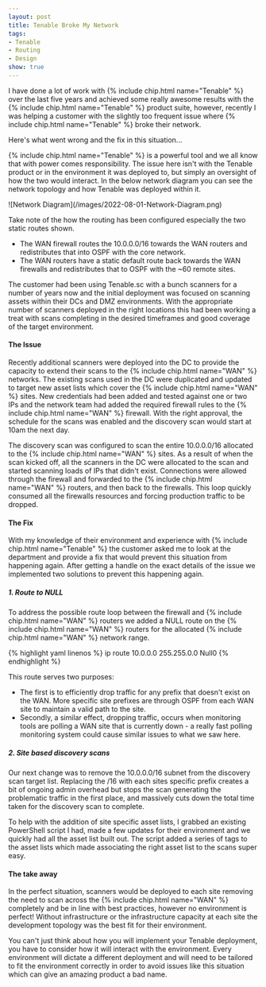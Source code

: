 ```yaml
---
layout: post
title: Tenable Broke My Network
tags:
- Tenable
- Routing
- Design
show: true
---
```

<p>
I have done a lot of work with {% include chip.html name="Tenable" %} over the last five years and achieved some really awesome results with the {% include chip.html name="Tenable" %} product suite, however, recently I was helping a customer with the slightly too frequent issue where {% include chip.html name="Tenable" %} broke their network.
</p>
Here's what went wrong and the fix in this situation...

<!--more-->
<p>
{% include chip.html name="Tenable" %} is a powerful tool and we all know that with power comes responsibility. The issue here isn't with the Tenable product or in the environment it was deployed to, but simply an oversight of how the two would interact. In the below network diagram you can see the network topology and how Tenable was deployed within it.
</p>
![Network Diagram](/images/2022-08-01-Network-Diagram.png)


Take note of the how the routing has been configured especially the two static routes shown.

- The WAN firewall routes the 10.0.0.0/16 towards the WAN routers and redistributes that into OSPF with the core network.
- The WAN routers have a static default route back towards the WAN firewalls and redistributes that to OSPF with the ~60 remote sites.

The customer had been using Tenable.sc with a bunch scanners for a number of years now and the initial deployment was focused on scanning assets within their DCs and DMZ environments. With the appropriate number of scanners deployed in the right locations this had been working a treat with scans completing in the desired timeframes and good coverage of the target environment.

#### The Issue
<p>
Recently additional scanners were deployed into the DC to provide the capacity to extend their scans to the {% include chip.html name="WAN" %} networks. The existing scans used in the DC were duplicated and updated to target new asset lists which cover the {% include chip.html name="WAN" %} sites. New credentials had been added and tested against one or two IPs and the network team had added the required firewall rules to the {% include chip.html name="WAN" %} firewall. With the right approval, the schedule for the scans was enabled and the discovery scan would start at 10am the next day.
</p>
<p>
The discovery scan was configured to scan the entire 10.0.0.0/16 allocated to the {% include chip.html name="WAN" %} sites. As a result of when the scan kicked off, all the scanners in the DC were allocated to the scan and started scanning loads of IPs that didn't exist. Connections were allowed through the firewall and forwarded to the {% include chip.html name="WAN" %} routers, and then back to the firewalls. This loop quickly consumed all the firewalls resources and forcing production traffic to be dropped.
</p>

#### The Fix
<p>
With my knowledge of their environment and experience with {% include chip.html name="Tenable" %} the customer asked me to look at the department and provide a fix that would prevent this situation from happening again. After getting a handle on the exact details of the issue we implemented two solutions to prevent this happening again.
</p>

##### 1. Route to NULL
<p>
To address the possible route loop between the firewall and {% include chip.html name="WAN" %} routers we added a NULL route on the {% include chip.html name="WAN" %} routers for the allocated {% include chip.html name="WAN" %} network range.
</p>

{% highlight yaml linenos %}
ip route 10.0.0.0 255.255.0.0 Null0
{% endhighlight %}

This route serves two purposes:

- The first is to efficiently drop traffic for any prefix that doesn't exist on the WAN. More specific site prefixes are through OSPF from each WAN site to maintain a valid path to the site.
- Secondly, a similar effect, dropping traffic, occurs when monitoring tools are polling a WAN site that is currently down - a really fast polling monitoring system could cause similar issues to what we saw here.


##### 2. Site based discovery scans
Our next change was to remove the 10.0.0.0/16 subnet from the discovery scan target list. Replacing the /16 with each sites specific prefix creates a bit of ongoing admin overhead but stops the scan generating the problematic traffic in the first place, and massively cuts down the total time taken for the discovery scan to complete.

To help with the addition of site specific asset lists, I grabbed an existing PowerShell script I had, made a few updates for their environment and we quickly had all the asset list built out. The script added a series of tags to the asset lists which made associating the right asset list to the scans super easy.

#### The take away
<p>In the perfect situation, scanners would be deployed to each site removing the need to scan across the {% include chip.html name="WAN" %} completely and be in line with best practices, however no environment is perfect! Without infrastructure or the infrastructure capacity at each site the development topology was the best fit for their environment.</p>

You can't just think about how you will implement your Tenable deployment, you have to consider how it will interact with the environment. Every environment will dictate a different deployment and will need to be tailored to fit the environment correctly in order to avoid issues like this situation which can give an amazing product a bad name.